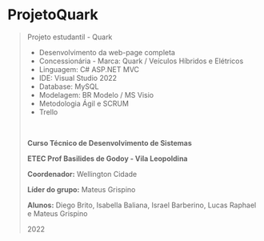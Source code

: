 # ProjetoQuark
> Projeto estudantil - Quark
>* Desenvolvimento da web-page completa 
>* Concessionária - Marca: 
 Quark
> / Veículos Híbridos e Elétricos
>* Linguagem: C# ASP.NET MVC
>* IDE: Visual Studio 2022
>* Database: MySQL
>* Modelagem:  BR Modelo / MS Visio
>* Metodologia Ágil e SCRUM
>* Trello
><br>
><p><b>Curso Técnico de Desenvolvimento de Sistemas</b></p>
><p><b>ETEC Prof Basilides de Godoy - Vila Leopoldina</b></p>
><p><b>Coordenador:</b> Wellington Cidade</p>
><p><b>Líder do grupo:</b> Mateus Grispino</p>
><p><b>Alunos:</b> Diego Brito, Isabella Baliana, Israel Barberino, Lucas Raphael e Mateus Grispino</p>
><p>2022</p>
